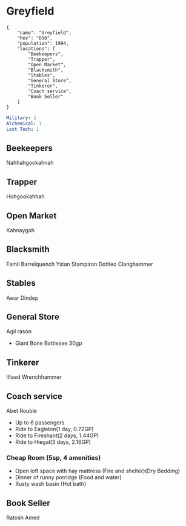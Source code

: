 # Greyfield

```
{
    "name": "Greyfield",
    "hex": "D10",
    "population": 1994,
    "locations": [
        "Beekeepers",
        "Trapper",
        "Open Market",
        "Blacksmith",
        "Stables",
        "General Store",
        "Tinkerer",
        "Coach service",
        "Book Seller"
    ]
}
```

```yml
Military: 1
Alchemical: 1
Lost Tech: 1
```

## Beekeepers
Nahhahgookahnah

## Trapper
Hohgookahhah

## Open Market
Kahnaygoh

## Blacksmith
Famil Barrelquench
Ystan Stampiron
Dottleo Clanghammer

## Stables
Awar Dindep

## General Store
Agil rason
- Giant Bone Battleaxe 30gp

## Tinkerer
Ilfaed Wrenchhammer

## Coach service
Abet Rouble

- Up to 6 passengers
- Ride to Eagleton(1 day, 0.72GP)
- Ride to Fireshant(2 days, 1.44GP)
- Ride to Hiegal(3 days, 2.16GP)

### Cheap Room (5sp, 4 amenities)
- Open loft space with hay mattress (Fire and shelter)(Dry Bedding)
- Dinner of runny porridge (Food and water)
- Rusty wash basin (Hot bath)

## Book Seller
Ratosh Amed
